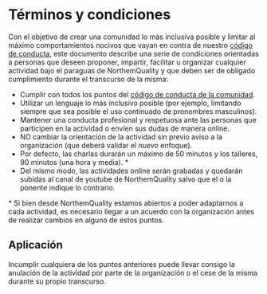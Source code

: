 # Términos y condiciones

Con el objetivo de crear una comunidad lo más inclusiva posible y limitar al máximo comportamientos nocivos que vayan en contra de nuestro [código de conducta][code of conduct], este documento describe una serie de condiciones orientadas a personas que deseen proponer, impartir, facilitar u organizar cualquier actividad bajo el paraguas de NorthemQuality y que deben ser de obligado cumplimiento durante el transcurso de la misma:

- Cumplir con todos los puntos del [código de conducta de la comunidad][code of conduct].
- Utilizar un lenguaje lo más inclusivo posible (por ejemplo, limitando siempre que sea posible el uso continuado de pronombres masculinos).
- Mantener una conducta profesional y respetuosa ante las personas que participen en la actividad o envíen sus dudas de manera online.
- NO cambiar la orientación de la actividad sin previo aviso a la organización (que deberá validar el _nuevo_ enfoque).
- Por defecto, las charlas durarán un máximo de 50 minutos y los talleres, 90 minutos (una hora y media). \*
- Del mismo modo, las actividades online serán grabadas y quedarán subidas al canal de youtube de NorthemQuality salvo que el o la ponente indique lo contrario. 

\* Si bien desde NorthemQuality estamos abiertos a poder adaptarnos a cada actividad, es necesario llegar a un acuerdo con la organización antes de realizar cambios en alguno de estos puntos.

## Aplicación

Incumplir cualquiera de los puntos anteriores puede llevar consigo la anulación de la actividad por parte de la organización o el cese de la misma durante su propio transcurso.

[code of conduct]: https://github.com/NorthemQuality/community-documentation/blob/master/CODIGO_CONDUCTA.md
